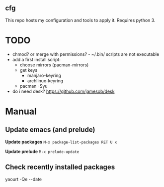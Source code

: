 cfg
---
This repo hosts my configuration and tools to apply it. Requires python 3.

# TODO
- chmod? or merge with permissions? - ~/.bin/ scripts are not executable
- add a first install script:
  - choose mirrors (pacman-mirrors)
  - get keys
    - manjaro-keyring
    - archlinux-keyring
  - pacman -Syu
- do i need desk? https://github.com/jamesob/desk

# Manual
## Update emacs (and prelude)

__Update packages__
`M-x package-list-packages RET U x`

__Update prelude__
`M-x prelude-update`

## Check recently installed packages
yaourt -Qe --date
